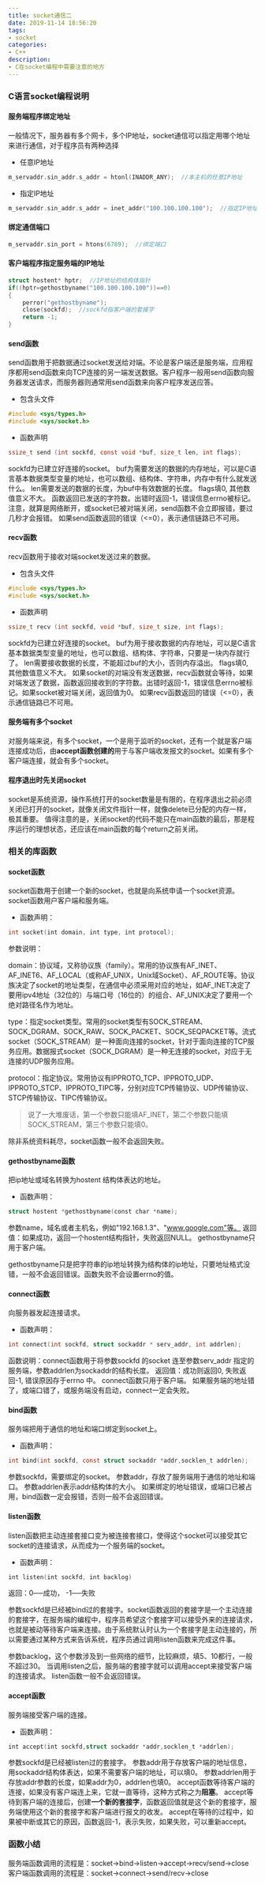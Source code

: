 ```yaml
---
title: socket通信二
date: 2019-11-14 18:56:20
tags:
- socket
categories:
- C++
description:
- C在socket编程中需要注意的地方
---
```


<!--more-->
### C语言socket编程说明
#### 服务端程序绑定地址
一般情况下，服务器有多个网卡，多个IP地址，socket通信可以指定用哪个地址来进行通信，对于程序员有两种选择
* 任意IP地址
```C
m_servaddr.sin_addr.s_addr = htonl(INADDR_ANY);  //本主机的任意IP地址
```

* 指定IP地址
```C
m_servaddr.sin_addr.s_addr = inet_addr("100.100.100.100");  //指定IP地址
```

#### 绑定通信端口
```C
m_servaddr.sin_port = htons(6789);  //绑定端口
```

#### 客户端程序指定服务端的IP地址
```C
struct hostent* hptr;  //IP地址的结构体指针
if((hptr=gethostbyname("100.100.100.100"))==0)
{
    perror("gethostbyname");
    close(sockfd);  //sockfd指客户端的套接字
    return -1;
}
```

#### send函数
send函数用于把数据通过socket发送给对端。不论是客户端还是服务端，应用程序都用send函数来向TCP连接的另一端发送数据。客户程序一般用send函数向服务器发送请求，而服务器则通常用send函数来向客户程序发送应答。
* 包含头文件
```C
#include <sys/types.h>
#include <sys/socket.h>
```

* 函数声明
```C
ssize_t send (int sockfd, const void *buf, size_t len, int flags);
```

sockfd为已建立好连接的socket。
buf为需要发送的数据的内存地址，可以是C语言基本数据类型变量的地址，也可以数组、结构体、字符串，内存中有什么就发送什么。
len需要发送的数据的长度，为buf中有效数据的长度。
flags填0, 其他数值意义不大。
函数返回已发送的字符数。出错时返回-1，错误信息errno被标记。
注意，就算是网络断开，或socket已被对端关闭，send函数不会立即报错，要过几秒才会报错。
如果send函数返回的错误（<=0），表示通信链路已不可用。

#### recv函数
recv函数用于接收对端socket发送过来的数据。
* 包含头文件
```C
#include <sys/types.h>
#include <sys/socket.h>
```

* 函数声明
```C
ssize_t recv (int sockfd, void *buf, size_t size, int flags);
```

sockfd为已建立好连接的socket。
buf为用于接收数据的内存地址，可以是C语言基本数据类型变量的地址，也可以数组、结构体、字符串，只要是一块内存就行了。
len需要接收数据的长度，不能超过buf的大小，否则内存溢出。
flags填0, 其他数值意义不大。
如果socket的对端没有发送数据，recv函数就会等待，如果对端发送了数据，函数返回接收到的字符数。出错时返回-1，错误信息errno被标记。如果socket被对端关闭，返回值为0。
如果recv函数返回的错误（<=0），表示通信链路已不可用。

#### 服务端有多个socket
对服务端来说，有多个socket，一个是用于监听的socket，还有一个就是客户端连接成功后，由**accept函数创建的**用于与客户端收发报文的socket。如果有多个客户端连接，就会有多个socket。

#### 程序退出时先关闭socket
socket是系统资源，操作系统打开的socket数量是有限的，在程序退出之前必须关闭已打开的socket，就像关闭文件指针一样，就像delete已分配的内存一样，极其重要。
值得注意的是，关闭socket的代码不能只在main函数的最后，那是程序运行的理想状态，还应该在main函数的每个return之前关闭。

### 相关的库函数
#### socket函数
socket函数用于创建一个新的socket，也就是向系统申请一个socket资源。socket函数用户客户端和服务端。
* 函数声明：
```C
int socket(int domain, int type, int protocol);
```

参数说明：

domain：协议域，又称协议族（family）。常用的协议族有AF_INET、AF_INET6、AF_LOCAL（或称AF_UNIX，Unix域Socket）、AF_ROUTE等。协议族决定了socket的地址类型，在通信中必须采用对应的地址，如AF_INET决定了要用ipv4地址（32位的）与端口号（16位的）的组合、AF_UNIX决定了要用一个绝对路径名作为地址。

type：指定socket类型。常用的socket类型有SOCK_STREAM、SOCK_DGRAM、SOCK_RAW、SOCK_PACKET、SOCK_SEQPACKET等。流式socket（SOCK_STREAM）是一种面向连接的socket，针对于面向连接的TCP服务应用。数据报式socket（SOCK_DGRAM）是一种无连接的socket，对应于无连接的UDP服务应用。

protocol：指定协议。常用协议有IPPROTO_TCP、IPPROTO_UDP、IPPROTO_STCP、IPPROTO_TIPC等，分别对应TCP传输协议、UDP传输协议、STCP传输协议、TIPC传输协议。

> 说了一大堆废话，第一个参数只能填AF_INET，第二个参数只能填SOCK_STREAM，第三个参数只能填0。

除非系统资料耗尽，socket函数一般不会返回失败。

#### gethostbyname函数
把ip地址或域名转换为hostent 结构体表达的地址。
* 函数声明：
```C
struct hostent *gethostbyname(const char *name);
```

参数name，域名或者主机名，例如"192.168.1.3"、"www.google.com"等。
返回值：如果成功，返回一个hostent结构指针，失败返回NULL。
gethostbyname只用于客户端。

gethostbyname只是把字符串的ip地址转换为结构体的ip地址，只要地址格式没错，一般不会返回错误。函数失败不会设置errno的值。

#### connect函数
向服务器发起连接请求。
* 函数声明：
```C
int connect(int sockfd, struct sockaddr * serv_addr, int addrlen);
```

函数说明：connect函数用于将参数sockfd 的socket 连至参数serv_addr 指定的服务端，参数addrlen为sockaddr的结构长度。
返回值：成功则返回0, 失败返回-1, 错误原因存于errno 中。
connect函数只用于客户端。
如果服务端的地址错了，或端口错了，或服务端没有启动，connect一定会失败。

#### bind函数
服务端把用于通信的地址和端口绑定到socket上。
* 函数声明：
```C
int bind(int sockfd, const struct sockaddr *addr,socklen_t addrlen);
```

参数sockfd，需要绑定的socket。
参数addr，存放了服务端用于通信的地址和端口。
参数addrlen表示addr结构体的大小。
如果绑定的地址错误，或端口已被占用，bind函数一定会报错，否则一般不会返回错误。

#### listen函数
listen函数把主动连接套接口变为被连接套接口，使得这个socket可以接受其它socket的连接请求，从而成为一个服务端的socket。

* 函数声明：
```C
int listen(int sockfd, int backlog)
```

返回：0──成功， -1──失败

参数sockfd是已经被bind过的套接字。socket函数返回的套接字是一个主动连接的套接字，在服务端的编程中，程序员希望这个套接字可以接受外来的连接请求，也就是被动等待客户端来连接。由于系统默认时认为一个套接字是主动连接的，所以需要通过某种方式来告诉系统，程序员通过调用listen函数来完成这件事。

参数backlog，这个参数涉及到一些网络的细节，比较麻烦，填5、10都行，一般不超过30。
当调用listen之后，服务端的套接字就可以调用accept来接受客户端的连接请求。
listen函数一般不会返回错误。

#### accept函数
服务端接受客户端的连接。
* 函数声明：
```C
int accept(int sockfd,struct sockaddr *addr,socklen_t *addrlen);
```

参数sockfd是已经被listen过的套接字。
参数addr用于存放客户端的地址信息，用sockaddr结构体表达，如果不需要客户端的地址，可以填0。
参数addrlen用于存放addr参数的长度，如果addr为0，addrlen也填0。
accept函数等待客户端的连接，如果没有客户端连上来，它就一直等待，这种方式称之为**阻塞**。
accept等待到客户端的连接后，创建**一个新的套接字**，函数返回值就是这个新的套接字，服务端使用这个新的套接字和客户端进行报文的收发。
accept在等待的过程中，如果被中断或其它的原因，函数返回-1，表示失败，如果失败，可以重新accept。

### 函数小结
服务端函数调用的流程是：socket->bind->listen->accept->recv/send->close
客户端函数调用的流程是：socket->connect->send/recv->close
